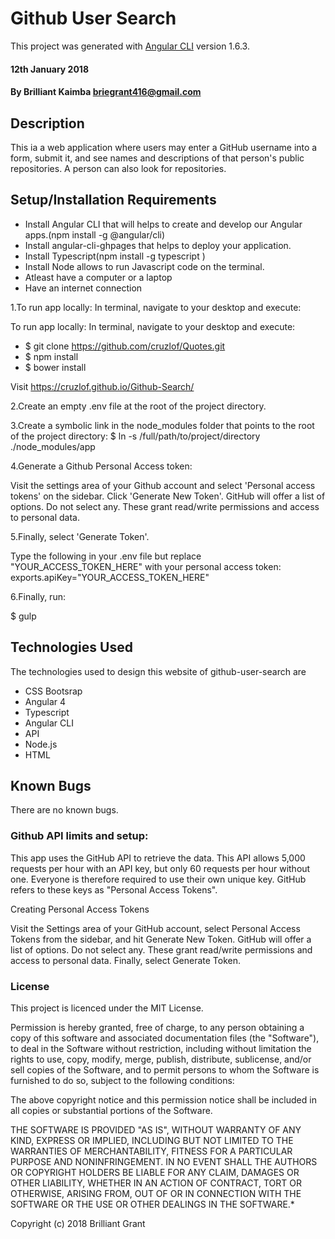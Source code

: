 # Github User Search 

This project was generated with [Angular CLI](https://github.com/angular/angular-cli) version 1.6.3.

#### 12th January 2018

#### By Brilliant Kaimba briegrant416@gmail.com

## Description

This ia a web application where users may enter a GitHub username into a form, submit it, and see names and descriptions of that person's public repositories. A person can also look for repositories.

## Setup/Installation Requirements
 * Install Angular CLI that will helps to create and develop our
	Angular apps.(npm install -g @angular/cli)
 * Install angular-cli-ghpages that helps to deploy your application. 
 * Install Typescript(npm install -g typescript )
 * Install Node  allows to run Javascript code on the terminal.
 * Atleast have a computer or a laptop
 * Have an internet connection

1.To run app locally: In terminal, navigate to your desktop and execute:

 To run app locally: In terminal, navigate to your desktop and execute:

  * $ git clone https://github.com/cruzlof/Quotes.git
  * $ npm install
  * $ bower install

Visit https://cruzlof.github.io/Github-Search/

2.Create an empty .env file at the root of the project directory.

3.Create a symbolic link in the node_modules folder that points to the root of the project directory:
$ ln -s /full/path/to/project/directory ./node_modules/app

4.Generate a Github Personal Access token:

Visit the settings area of your Github account and select 'Personal access tokens' on the sidebar.
Click 'Generate New Token'.
GitHub will offer a list of options. Do not select any. These grant read/write permissions and access to personal 
data.

5.Finally, select 'Generate Token'.

Type the following in your .env file but replace "YOUR_ACCESS_TOKEN_HERE" with your personal access token:
exports.apiKey="YOUR_ACCESS_TOKEN_HERE"

6.Finally, run:

$ gulp

## Technologies Used
The technologies used to design this website of github-user-search are 
* CSS Bootsrap
* Angular 4
* Typescript
* Angular CLI
* API
* Node.js
* HTML

## Known Bugs
There are no known bugs.

### Github API limits and setup:

This app uses the GitHub API to retrieve the data. This API allows 5,000 requests per hour with an API key, but only 60 requests per hour without one. Everyone is therefore required to use their own unique key. GitHub refers to these keys as "Personal Access Tokens".

Creating Personal Access Tokens

Visit the Settings area of your GitHub account, select Personal Access Tokens from the sidebar, and hit Generate New Token. GitHub will offer a list of options. Do not select any. These grant read/write permissions and access to personal data. Finally, select Generate Token.

### License
This project is licenced under the MIT License.

Permission is hereby granted, free of charge, to any person obtaining a copy of this software and associated documentation files (the "Software"), to deal in the Software without restriction, including without limitation the rights to use, copy, modify, merge, publish, distribute, sublicense, and/or sell copies of the Software, and to permit persons to whom the Software is furnished to do so, subject to the following conditions:

The above copyright notice and this permission notice shall be included in all copies or substantial portions of the Software.

THE SOFTWARE IS PROVIDED "AS IS", WITHOUT WARRANTY OF ANY KIND, EXPRESS OR IMPLIED, INCLUDING BUT NOT LIMITED TO THE WARRANTIES OF MERCHANTABILITY, FITNESS FOR A PARTICULAR PURPOSE AND NONINFRINGEMENT. IN NO EVENT SHALL THE AUTHORS OR COPYRIGHT HOLDERS BE LIABLE FOR ANY CLAIM, DAMAGES OR OTHER LIABILITY, WHETHER IN AN ACTION OF CONTRACT, TORT OR OTHERWISE, ARISING FROM, OUT OF OR IN CONNECTION WITH THE SOFTWARE OR THE USE OR OTHER DEALINGS IN THE SOFTWARE.*

Copyright (c) 2018 Brilliant Grant


   
   